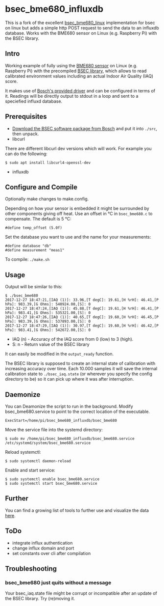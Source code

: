 # bsec_bme680_influxdb

This is a fork of the excellent [bsec_bme680_linux](https://github.com/alexh-name/bsec_bme680_linux) implementation for bsec on linux but adds a simple http POST request to send the data to an influxdb database.
Works with the BME680 sensor on Linux (e.g. Raspberry Pi) with the BSEC library.

## Intro

Working example of fully using the
[BME680 sensor](https://www.bosch-sensortec.com/en/bst/products/all_products/bme680)
on Linux (e.g. Raspberry Pi) with the precompiled
[BSEC library](https://www.bosch-sensortec.com/bst/products/all_products/bsec),
which allows to read calibrated environment values including an actual Indoor
Air Quality (IAQ) score.

It makes use of
[Bosch's provided driver](https://github.com/BoschSensortec/BME680_driver)
and can be configured in terms of it.
Readings will be directly output to stdout in a loop and sent to a speciefied influxd database.

## Prerequisites

- [Download the BSEC software package from Bosch](https://www.bosch-sensortec.com/bst/products/all_products/bsec)
and put it into `./src`, then unpack.
- libcurl

There are different libcurl dev versions which will work. For example you can do the following:
```
$ sudo apt install libcurl4-openssl-dev
```
- influxdb

## Configure and Compile

Optionally make changes to make.config.

Depending on how your sensor is embedded it might be surrounded by other
components giving off heat. Use an offset in °C in `bsec_bme680.c` to
compensate. The default is 5 °C:
```
#define temp_offset (5.0f)
```

Set the database you want to use and the name for your measurements:
```
#define database "db"
#define measurement "meas1"
```

To compile: `./make.sh`

## Usage

Output will be similar to this:

```
$ ./bsec_bme680
2017-12-27 18:47:21,[IAQ (1)]: 33.96,[T degC]: 19.61,[H %rH]: 46.41,[P hPa]: 983.39,[G Ohms]: 540924.00,[S]: 0
2017-12-27 18:47:24,[IAQ (1)]: 45.88,[T degC]: 19.61,[H %rH]: 46.41,[P hPa]: 983.41,[G Ohms]: 535321.00,[S]: 0
2017-12-27 18:47:26,[IAQ (1)]: 40.65,[T degC]: 19.60,[H %rH]: 46.45,[P hPa]: 983.39,[G Ohms]: 537893.00,[S]: 0
2017-12-27 18:47:29,[IAQ (1)]: 30.97,[T degC]: 19.60,[H %rH]: 46.42,[P hPa]: 983.41,[G Ohms]: 542672.00,[S]: 0
```
* IAQ (n) - Accuracy of the IAQ score from 0 (low) to 3 (high).
* S: n - Return value of the BSEC library

It can easily be modified in the `output_ready` function.

The BSEC library is supposed to create an internal state of calibration with
increasing accuracy over time. Each 10.000 samples it will save the internal
calibration state to `./bsec_iaq.state` (or wherever you specify the config
directory to be) so it can pick up where it was after interruption.

## Daemonize

You can Deamonize the script to run in the background.
Modify bsec_bme680.service to point to the correct location of the executable.
```
ExecStart=/home/pi/bsec_bme680_influxdb/bsec_bme680
```

Move the service file into the systemd directory:
```
$ sudo mv /home/pi/bsec_bme680_influxdb/bsec_bme680.service /etc/systemd/system/bsec_bme680.service
```

Reload systemctl:
```
$ sudo systemctl daemon-reload
```

Enable and start service:
```
$ sudo systemctl enable bsec_bme680.service
$ sudo systemctl start bsec_bme680.service
```

## Further

You can find a growing list of tools to further use and visualize the data
[here](https://github.com/alexh-name/bme680_outputs).

## ToDo

- integrate influx authentication
- change influx domain and port
- set constants over cli after compilation

## Troubleshooting

### bsec_bme680 just quits without a message

Your bsec_iaq.state file might be corrupt or incompatible after an update of the
BSEC library. Try (re)moving it.

